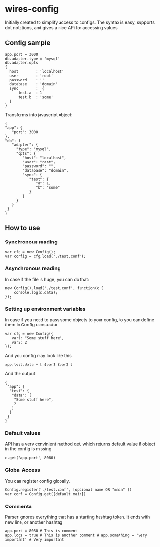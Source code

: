 # wires-config

Initially created to simplify access to configs. The syntax is easy, supports dot notations, and gives a nice APi for accessing values


## Config sample

    app.port = 3000
    db.adapter.type = 'mysql'
    db.adapter.opts
    {
      host        : 'localhost'
      user        : 'root'
      password    : ''
      database    : 'domain'
      sync        :  {
    	  test.a  : 1
    	  test.b  : 'some'
      }
    }

Transforms into javascript object:

    {
    "app": {
       "port": 3000
    },
    "db": {
       "adapter": {
         "type": "mysql",
         "opts": {
            "host": "localhost",
            "user": "root",
            "password": "",
            "database": "domain",
            "sync": {
               "test": {
                  "a": 1,
                  "b": "some"
               }
            }
         }
       }
     }
    }

## How to use

### Synchronous reading

    var cfg = new Config();
    var config = cfg.load('./test.conf');
    
    
### Asynchronous reading

In case if the file is huge, you can do that:

    new Config().load('./test.conf', function(c){
        console.log(c.data);
    });
    
### Setting up environment variables
In case if you need to pass some objects to your config, to you can define them in Config constuctor
   
    var cfg = new Config({
       var1: "Some stuff here",
       var2: 2
    });
    
And you config may look like this
    
    app.test.data = [ $var1 $var2 ]
    
And the output

    {
     "app": {
      "test": {
       "data": [
        "Some stuff here",
        2
       ]
      }
     }
    }
    
### Default values

API has a very convinient method get, which returns default value if object in the config is missing

    c.get('app.port', 8080)


### Global Access

You can register config globally. 

    Config.register('./test.conf', [optional name OR "main" ])
    var conf = Config.get([default main])

    
### Comments

Parser ignores everything that has a starting hashtag token. It ends with new line, or another hashtag 

    app.port = 8080 # This is comment
    app.logs = true # This is another comment # app.something = 'very important' # Very important


